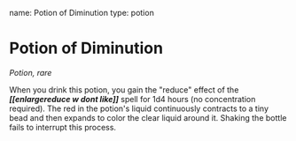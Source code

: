 name: Potion of Diminution
type: potion

# Potion of Diminution 
_Potion, rare_ 

When you drink this potion, you gain the "reduce" effect of the **_[[enlargereduce w dont like]]_** spell for 1d4 hours (no concentration required). The red in the potion's liquid continuously contracts to a tiny bead and then expands to color the clear liquid around it. Shaking the bottle fails to interrupt this process.